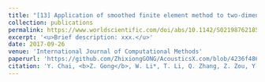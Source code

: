 ```yaml
---
title: "[13] Application of smoothed finite element method to two-dimensional exterior problems of acoustic radiation"
collection: publications
permalink: https://www.worldscientific.com/doi/abs/10.1142/S0219876218500299
excerpt: '<u>Brief description: xxx.</u>'
date: 2017-09-26
venue: 'International Journal of Computational Methods'
paperurl: 'https://github.com/ZhixiongGONG/AcousticsX.com/blob/4236f4866d5377543662d85cbfd104a569ca5a7f/files/Journal_C07_2018IJCM.pdf'
citation: 'Y. Chai, <b>Z. Gong</b>, W. Li*, T. Li, Q. Zhang, Z. Zou, Y. Sun. Application of smoothed finite element method to two-dimensional exterior problems of acoustic radiation. <i>International Journal of Computational Methods</i> 15(1), 1850029, (2018).'
---
```

